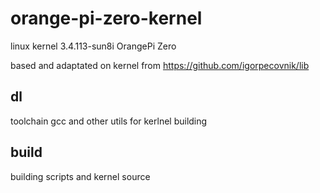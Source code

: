 # orange-pi-zero-kernel
linux kernel 3.4.113-sun8i OrangePi Zero

based and adaptated on kernel from https://github.com/igorpecovnik/lib

## dl 
toolchain gcc and other utils for kerlnel building

## build
building scripts and kernel source

